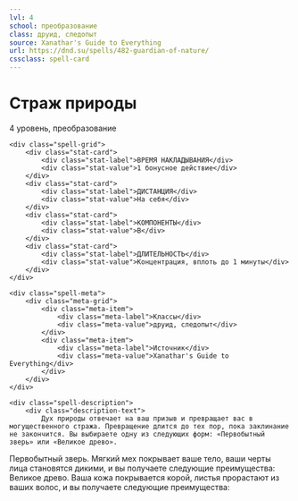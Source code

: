 ```yaml
---
lvl: 4
school: преобразование
class: друид, следопыт
source: Xanathar's Guide to Everything
url: https://dnd.su/spells/482-guardian-of-nature/
cssclass: spell-card
---
```


<div class="spell-container">
    <div class="spell-header">
        <h1 class="spell-name">Страж природы</h1>
        <div class="spell-level">4 уровень, преобразование</div>
    </div>
    
    <div class="spell-grid">
        <div class="stat-card">
            <div class="stat-label">ВРЕМЯ НАКЛАДЫВАНИЯ</div>
            <div class="stat-value">1 бонусное действие</div>
        </div>
        <div class="stat-card">
            <div class="stat-label">ДИСТАНЦИЯ</div>
            <div class="stat-value">На себя</div>
        </div>
        <div class="stat-card">
            <div class="stat-label">КОМПОНЕНТЫ</div>
            <div class="stat-value">В</div>
        </div>
        <div class="stat-card">
            <div class="stat-label">ДЛИТЕЛЬНОСТЬ</div>
            <div class="stat-value">Концентрация, вплоть до 1 минуты</div>
        </div>
    </div>
    
    <div class="spell-meta">
        <div class="meta-grid">
            <div class="meta-item">
                <div class="meta-label">Классы</div>
                <div class="meta-value">друид, следопыт</div>
            </div>
            <div class="meta-item">
                <div class="meta-label">Источник</div>
                <div class="meta-value">Xanathar's Guide to Everything</div>
            </div>
        </div>
    </div>
    
    <div class="spell-description">
        <div class="description-text">
            Дух природы отвечает на ваш призыв и превращает вас в могущественного стража. Превращение длится до тех пор, пока заклинание не закончится. Вы выбираете одну из следующих форм: «Первобытный зверь» или «Великое древо».
Первобытный зверь. Мягкий мех покрывает ваше тело, ваши черты лица становятся дикими, и вы получаете следующие преимущества:
Великое древо. Ваша кожа покрывается корой, листья прорастают из ваших волос, и вы получаете следующие преимущества:
        </div>
    </div>
</div>